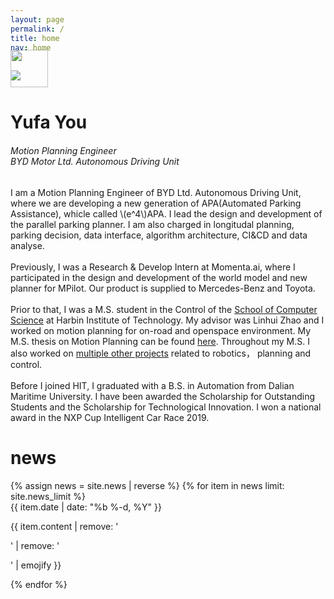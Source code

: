 ```yaml
---
layout: page
permalink: /
title: home
nav: home
---
```


<div class="text-center mt-5">
  <img class="profile-img" src="{{ 'prof_pic.jpeg' | prepend: '/assets/img/' | prepend: site.baseurl }}">
</div>

<!-- Place PDF download link at the top right. -->
<div class="row" style="margin-top: -3.5em;">
  <a class="ml-auto mr-2" href="/assets/pdf/resume.pdf" target="_blank">
    <img height="60px" src="/assets/img/pdf_icon.svg">
  </a>
</div>

<div class="col mt-4">
  <h1 class="title text-center font-weight-bold">Yufa You</h1>
  <div class="row mt-3 mb-3">
    <div class="col">
      <h6 class="mt-1 text-center text-sm-center" style="font-stretch: ultra-condensed;">
        Motion Planning Engineer<br/>
        BYD Motor Ltd. Autonomous Driving Unit
      </h6>
    </div>
    <!-- <div class="col-sm-6">
      <h6 class="mt-1 text-left text-sm-right" style="font-stretch: ultra-condensed;">
        <a style="color: rgb(60, 72, 88);" href="http://www.ml.cmu.edu/" target="_blank">Principal Researcher</a><br/>
        <a style="color: rgb(60, 72, 88);" href="http://www.cs.cmu.edu/" target="_blank">Semantic Machines</a><br/>
        <a style="color: rgb(60, 72, 88);" href="http://www.cmu.edu/" target="_blank">Microsoft</a>
      </h6>
    </div>
    <div class="col-sm-6">
      <h6 class="mt-1 text-left text-sm-left" style="font-stretch: ultra-condensed;">
        Berkeley Way West, Floor 7<br/>
        1919 Shattuck Ave<br/>
        Berkeley, CA, 94704
      </h6>
    </div> -->
  </div>
</div>

<!-- Introduction -->

<div class="col text-justify p-0">
  I am a Motion Planning Engineer of BYD Ltd. Autonomous Driving Unit, where we are developing a new generation of APA(Automated Parking Assistance), whicle called \(e^4\)APA. I lead the design and development of the parallel parking planner. I am also charged in longitudal planning, parking decision, data interface, algorithm architecture, CI&CD and data analyse.
  <br/><br/>
  Previously, I was a Research & Develop Intern at Momenta.ai, where I participated in the design and development of the world model and new planner for MPilot. Our product is supplied to Mercedes-Benz and Toyota. 
  <br/><br/>
  Prior to that, I was a M.S. student in the Control of the <a href="https://www.scs.cmu.edu/" target="_blank">School of Computer Science</a> at Harbin Institute of Technology. My advisor was Linhui Zhao and I worked on motion planning for on-road and openspace environment. My M.S. thesis on Motion Planning can be found <a href="{{ '/assets/pdf/thesis/thesis.pdf' | prepend: site.baseurl }}" target="_blank">here</a>. Throughout my M.S. I also worked on <a href="{{ '/projects/' }}">multiple other projects</a> related to robotics， planning and control.
  <br/><br/>
  Before I joined HIT, I graduated with a B.S. in Automation from Dalian Maritime University. I have been awarded the Scholarship for Outstanding Students and the Scholarship for Technological Innovation. I won a national award in the NXP Cup Intelligent Car Race 2019.
</div>

<!-- News -->
<div class="news mt-3 p-0">
  <h1 class="title mb-4 p-0">news</h1>
  {% assign news = site.news | reverse %}
  {% for item in news limit: site.news_limit %}
    <div class="row p-0">
      <div class="col-sm-2 p-0">
        <span class="badge black font-weight-bold text-uppercase align-middle date ml-3">
          {{ item.date | date: "%b %-d, %Y" }}
        </span>
      </div>
      <div class="col-sm-10 mt-2 mt-sm-0 ml-3 ml-md-0 p-0 font-weight-light text">
        <p>{{ item.content | remove: '<p>' | remove: '</p>' | emojify }}</p>
      </div>
    </div>
  {% endfor %}
</div>
